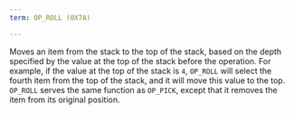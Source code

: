 ```yaml
---
term: OP_ROLL (0X7A)

---
```

Moves an item from the stack to the top of the stack, based on the depth specified by the value at the top of the stack before the operation. For example, if the value at the top of the stack is `4`, `OP_ROLL` will select the fourth item from the top of the stack, and it will move this value to the top. `OP_ROLL` serves the same function as `OP_PICK`, except that it removes the item from its original position.